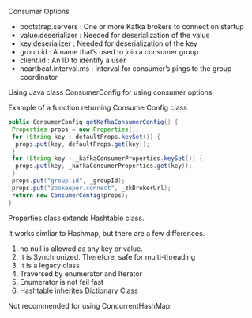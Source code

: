 Consumer Options

  - bootstrap.servers : One or more Kafka brokers to connect on startup
  - value.deserializer : Needed for deserialization of the value
  - key.deserializer : Needed for deserialization of the key
  - group.id : A name that’s used to join a consumer group
  - client.id : An ID to identify a user
  - heartbeat.interval.ms : Interval for consumer’s pings to the group coordinator

Using Java class ConsumerConfig for using consumer options

Example of a function returning ConsumerConfig class

```java
public ConsumerConfig getKafkaConsumerConfig() {
 Properties props = new Properties();
 for (String key : defaultProps.keySet()) {
  props.put(key, defaultProps.get(key));
 }
 for (String key : _kafkaConsumerProperties.keySet()) {
  props.put(key, _kafkaConsumerProperties.get(key));
 }
 props.put("group.id", _groupId);
 props.put("zookeeper.connect", _zkBrokerUrl);
 return new ConsumerConfig(props);
}
```

Properties class extends Hashtable class.

It works simliar to Hashmap, but there are a few differences.

  1. no null is allowed as any key or value.
  2. It is Synchronized. Therefore, safe for multi-threading
  3. It is a legacy class
  4. Traversed by enumerator and Iterator
  5. Enumerator is not fail fast
  6. Hashtable inherites Dictionary Class

Not recommended for using ConcurrentHashMap.


